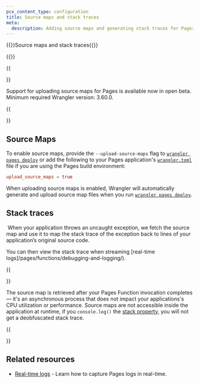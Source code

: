 ```yaml
---
pcx_content_type: configuration
title: Source maps and stack traces
meta:
  description: Adding source maps and generating stack traces for Pages. 
---
```

{{<heading-pill style="beta">}}Source maps and stack traces{{</heading-pill>}}

{{<render file="_source-maps.md" productFolder="workers">}}

{{<Aside type="warning">}}

Support for uploading source maps for Pages is available now in open beta. Minimum required Wrangler version: 3.60.0. 

{{</Aside>}}

## Source Maps

To enable source maps, provide the `--upload-source-maps` flag to [`wrangler pages deploy`](/workers/wrangler/commands/#deploy-1) or add the following to your Pages application's [`wrangler.toml`](/pages/functions/wrangler-configuration/) file if you are using the Pages build environment:

```toml
upload_source_maps = true 
```

When uploading source maps is enabled, Wrangler will automatically generate and upload source map files when you run [`wrangler pages deploy`](/workers/wrangler/commands/#deploy-1).

## Stack traces
​​
When your application throws an uncaught exception, we fetch the source map and use it to map the stack trace of the exception back to lines of your application’s original source code. 

You can then view the stack trace when streaming [real-time logs]/pages/functions/debugging-and-logging/).

{{<Aside type="note">}}

The source map is retrieved after your Pages Function invocation completes — it's an asynchronous process that does not impact your applications's CPU utilization or performance. Source maps are not accessible inside the application at runtime, if you `console.log()` the [stack property](https://developer.mozilla.org/en-US/docs/Web/JavaScript/Reference/Global_Objects/Error/stack), you will not get a deobfuscated stack trace. 

{{</Aside>}}

## Related resources

* [Real-time logs](/pages/functions/debugging-and-logging/) - Learn how to capture Pages logs in real-time.